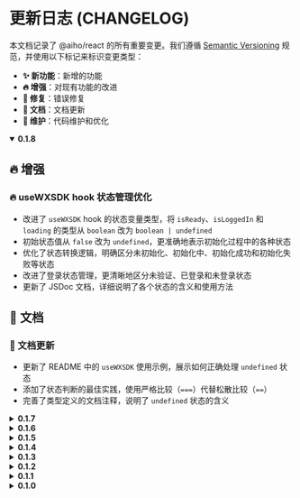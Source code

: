 # 更新日志 (CHANGELOG)

本文档记录了 @aiho/react 的所有重要变更。我们遵循 [Semantic Versioning](https://semver.org/lang/zh-CN/) 规范，并使用以下标记来标识变更类型：

- **✨ 新功能**：新增的功能
- **🔥 增强**：对现有功能的改进
- **🐛 修复**：错误修复
- **📝 文档**：文档更新
- **🔧 维护**：代码维护和优化

<details open>
<summary><strong>0.1.8</strong></summary>

## 🔥 增强

### 🔥 useWXSDK hook 状态管理优化
- 改进了 `useWXSDK` hook 的状态变量类型，将 `isReady`、`isLoggedIn` 和 `loading` 的类型从 `boolean` 改为 `boolean | undefined`
- 初始状态值从 `false` 改为 `undefined`，更准确地表示初始化过程中的各种状态
- 优化了状态转换逻辑，明确区分未初始化、初始化中、初始化成功和初始化失败等状态
- 改进了登录状态管理，更清晰地区分未验证、已登录和未登录状态
- 更新了 JSDoc 文档，详细说明了各个状态的含义和使用方法

## 📝 文档

### 📝 文档更新
- 更新了 README 中的 `useWXSDK` 使用示例，展示如何正确处理 `undefined` 状态
- 添加了状态判断的最佳实践，使用严格比较（`===`）代替松散比较（`==`）
- 完善了类型定义的文档注释，说明了 `undefined` 状态的含义
</details>

<details>
<summary><strong>0.1.7</strong></summary>

## ✨ 新功能

### ✨ 新增增强版 fetch hook
- 新增 `useFetchEnhanced` hook，提供更灵活的网络请求控制
- 支持中断请求、设置超时时间、自定义 header 以及错误处理等功能
- 支持请求重试、请求前后钩子函数、自动解析 JSON 响应等
- 提供完整的错误处理机制，包括 HTTP 错误、超时错误等
- 支持与 SWR 无缝集成，作为 fetcher 函数使用
- 导出了新的类型和接口：`UseFetchEnhancedOptions`、`UseFetchEnhancedResponse` 等
- 添加了详细的 JSDoc 文档和多种使用场景的示例

## 🔥 增强

### 🔥 增强版 SWR hook 优化
- 简化了 `useSwrEnhanced` hook 的实现，移除了不常用的无限加载功能
- 优化了类型定义，使用更具体的类型代替 `any`
- 改进了与 `useFetchEnhanced` 的集成，提供更完整的数据请求解决方案
- 添加了 POST 请求的使用示例

## 📝 文档

### 📝 文档更新
- 更新 README.md，添加了 `useFetchEnhanced` hook 的使用示例
- 为 `useFetchEnhanced` hook 添加了详细的 JSDoc 文档
- 更新了 `useSwrEnhanced` hook 的文档和示例代码
- 完善了类型定义的文档注释
</details>

<details>
<summary><strong>0.1.6</strong></summary>

## ✨ 新功能

### ✨ 新增增强版 SWR hook
- 新增 `useSwrEnhanced` hook，基于 SWR 库提供更灵活的数据请求控制
- 支持手动触发请求和控制自动请求的功能
- 根据使用场景自动选择 `useSWR` 或 `useSWRInfinite`
- 提供完整的状态管理，包括加载状态、验证状态、错误处理等
- 支持无限加载模式，适用于分页列表和无限滚动场景
- 支持自定义配置，如自动请求、回退数据、重新验证等
- 导出了新的类型和接口：`UseSwrEnhancedOptions` 和 `UseSwrEnhancedResponse`
- 添加了详细的 JSDoc 文档和多种使用场景的示例

## 📝 文档

### 📝 文档更新
- 更新 README.md，添加了 `useSwrEnhanced` hook 的使用示例
- 为 `useSwrEnhanced` hook 添加了详细的 JSDoc 文档
- 完善了类型定义的文档注释

## 🔧 维护

### 🔧 依赖更新
- 添加了 SWR 库作为依赖，版本为 2.2.5
</details>

<details>
<summary><strong>0.1.5</strong></summary>

## ✨ 新功能

### ✨ 新增资源预加载 hook
- 新增 `useResourceLoader` hook，用于预加载大量资源（如图片、音频、视频等）
- 支持并行加载多个资源以提高加载速度
- 提供加载进度监控（0% 到 100%）和加载完成回调
- 支持自定义配置，如并发数、超时时间、重试次数等
- 支持多种资源类型，包括图片、音频、视频、JSON 和文本
- 提供完整的状态管理，包括加载进度、加载状态、错误处理等
- 导出了新的类型和接口：`Resource`、`ResourceType`、`ResourceError` 等
- 添加了详细的 JSDoc 文档和使用示例

## 📝 文档

### 📝 文档更新
- 更新 README.md，添加了 `useResourceLoader` hook 的使用示例
- 为 `useResourceLoader` hook 添加了详细的 JSDoc 文档
- 完善了类型定义的文档注释
</details>

<details>
<summary><strong>0.1.4</strong></summary>

## ✨ 新功能

### ✨ 新增微信 JSSDK 集成 hook
- 新增 `useWXSDK` hook，用于在 React 应用中集成微信 JSSDK 功能
- 支持微信 JSSDK 的初始化、登录、登出等功能
- 提供完整的状态管理，包括就绪状态、登录状态、错误处理等
- 支持自定义配置，如 appId、接口列表、调试模式等
- 导出了新的类型和接口：`WXSDKConfig` 和 `WXSDKResponse`
- 添加了详细的 JSDoc 文档和使用示例

## 📝 文档

### 📝 文档更新
- 更新 README.md，添加了各个 hooks 的使用示例代码
- 为 `useWXSDK` hook 添加了详细的 JSDoc 文档
- 完善了类型定义的文档注释

## 🔧 维护

### 🔧 类型定义优化
- 优化了 `useWXSDK` 的类型定义，避免使用全局类型扩展
- 修复了 JSR 类型检查的兼容性问题
- 导出了 `WXInstance` 类型，便于用户扩展微信 SDK 功能
</details>

<details>
<summary><strong>0.1.3</strong></summary>

## 📝 文档

### 📝 JSR 文档规范兼容性提升
- 完善了所有导出符号的 JSDoc 文档，提高文档覆盖率至 80% 以上
- 为 `px2rem` 和 `rem2px` 函数添加了详细的文档和多个使用场景示例
- 为 `useRem` hook 添加了更详细的工作原理、参数说明和使用示例
- 为 `DeviceType` 和 `UseDeviceOptions` 类型添加了详细的文档和使用示例
- 为 `SafeArea` 和 `CssVarNames` 接口添加了详细的属性说明和使用示例
- 为所有 hooks 添加了高级使用场景的示例代码
- 优化了示例代码的格式，确保与 TypeScript 编译器兼容

### 📝 API 文档增强
- 添加了更多实际应用场景的示例代码
- 为每个接口属性添加了详细的说明和用途解释
- 增加了与 CSS 结合使用的示例
- 添加了组件库开发中使用 hooks 的示例
- 完善了参数和返回值的类型说明

## 🔧 维护

### 🔧 代码质量提升
- 修复了 JSDoc 示例中的 TypeScript 类型错误
- 统一了文档风格和格式
- 优化了代码注释的可读性
</details>


<details>
<summary><strong>0.1.2</strong></summary>

## 🔥 增强

### 🔥 useDevice hook 增强
- 增强了 `useDevice` hook，添加 `isDetecting` 状态标记
- 改进了设备检测逻辑，避免默认值导致的不准确判断
- 增强了客户端检测，避免服务器端渲染问题
- 更新了文档和示例代码，展示如何利用 `isDetecting` 状态

## 🐛 修复

### 🐛 修复 useSafeArea hook 的无限循环问题
- 修复了 `useSafeArea` hook 在 useEffect 中使用 setState 触发死循环的问题
- 使用 useMemo 缓存配置对象，避免不必要的重新渲染

</details>

<details>
<summary><strong>0.1.1</strong></summary>

## ✨ 新功能

### ✨ 新增设备检测 hook
- 新增 `useDevice` hook，用于检测设备类型和屏幕尺寸
- 支持通过 `isMobile` 属性判断当前屏幕是否为移动设备尺寸
- 支持通过 `deviceType` 属性获取实际设备类型（'mobile' 或 'desktop'）
- 支持自定义移动设备断点宽度
- 导出了新的类型和接口：`DeviceType` 和 `UseDeviceOptions`

## 🔥 增强

### 🔥 hooks 可配置性增强
- 增强了 `useRem` hook 的灵活性，支持自定义基准宽度和基准字体大小
- 增强了 `useSafeArea` hook 的灵活性，支持自定义 CSS 变量名称
- 导出了新的类型和接口：`UseRemOptions`、`CssVarNames` 和 `UseSafeAreaOptions`
- 更新了文档和示例代码，展示如何使用自定义配置

</details>

<details>
<summary><strong>0.1.0</strong></summary>

## 🎉 首次发布

### ✨ 新功能
- 移动端适配
  - `useRem` - rem 单位转换 hook
  - `px2rem` - 将像素值转换为 rem 字符串的函数
  - `rem2px` - 将 rem 值转换为像素数值的函数

- 安全区域处理
  - `useSafeArea` - 安全区域处理 hook
  - 自动设置安全区域相关的 CSS 变量
  - 提供安全区域的尺寸信息
</details>